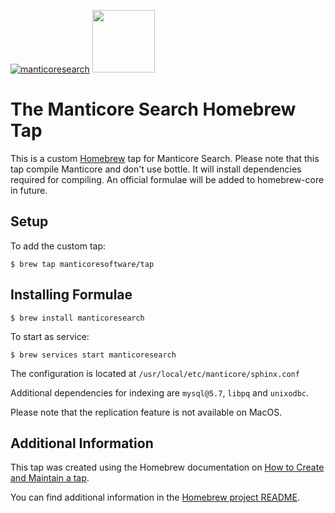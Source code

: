 [![manticoresearch](https://manticoresearch.com/wp-content/uploads/2018/03/manticoresearch.png)](https://manticoresearch.com) <img src="https://brew.sh/assets/img/homebrew-256x256.png" height="100">

# The Manticore Search Homebrew Tap

This is a custom [Homebrew](https://brew.sh)  tap for Manticore Search.
Please note that this tap compile Manticore and don't use bottle. It will install  dependencies required for compiling.
An official formulae will be added to homebrew-core in future.

## Setup

To add the custom tap:

```
$ brew tap manticoresoftware/tap
```

## Installing Formulae

```
$ brew install manticoresearch
```

To start as service:

```
$ brew services start manticoresearch
```

The configuration is located at ``/usr/local/etc/manticore/sphinx.conf``

Additional dependencies for indexing are ``mysql@5.7``, ``libpq`` and ``unixodbc``.

Please note that the replication feature is not available on MacOS.

## Additional Information

This tap was created using the Homebrew documentation on [How to Create and Maintain a tap](https://github.com/Homebrew/brew/blob/master/docs/How-to-Create-and-Maintain-a-Tap.md).

You can find additional information in the [Homebrew project README](https://github.com/Homebrew/brew#homebrew).
